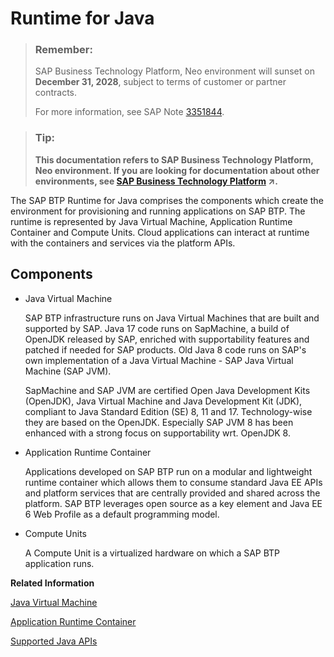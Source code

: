 <!-- loio7613c8c7711e1014839a8273b0e91070 -->

# Runtime for Java

> ### Remember:  
> SAP Business Technology Platform, Neo environment will sunset on **December 31, 2028**, subject to terms of customer or partner contracts.
> 
> For more information, see SAP Note [3351844](https://me.sap.com/notes/3351844).

> ### Tip:  
> **This documentation refers to SAP Business Technology Platform, Neo environment. If you are looking for documentation about other environments, see [SAP Business Technology Platform](https://help.sap.com/viewer/65de2977205c403bbc107264b8eccf4b/Cloud/en-US/6a2c1ab5a31b4ed9a2ce17a5329e1dd8.html "SAP Business Technology Platform (SAP BTP) is an integrated offering comprised of four technology portfolios: database and data management, application development and integration, analytics, and intelligent technologies. The platform offers users the ability to turn data into business value, compose end-to-end business processes, and build and extend SAP applications quickly.") :arrow_upper_right:.**



The SAP BTP Runtime for Java comprises the components which create the environment for provisioning and running applications on SAP BTP. The runtime is represented by Java Virtual Machine, Application Runtime Container and Compute Units. Cloud applications can interact at runtime with the containers and services via the platform APIs.



<a name="loio7613c8c7711e1014839a8273b0e91070__section_CE66D9EE57FC40D985EEA6B3C3C81289"/>

## Components

-   Java Virtual Machine

    SAP BTP infrastructure runs on Java Virtual Machines that are built and supported by SAP. Java 17 code runs on SapMachine, a build of OpenJDK released by SAP, enriched with supportability features and patched if needed for SAP products. Old Java 8 code runs on SAP's own implementation of a Java Virtual Machine - SAP Java Virtual Machine \(SAP JVM\).

    SapMachine and SAP JVM are certified Open Java Development Kits \(OpenJDK\), Java Virtual Machine and Java Development Kit \(JDK\), compliant to Java Standard Edition \(SE\) 8, 11 and 17. Technology-wise they are based on the OpenJDK. Especially SAP JVM 8 has been enhanced with a strong focus on supportability wrt. OpenJDK 8.

-   Application Runtime Container

    Applications developed on SAP BTP run on a modular and lightweight runtime container which allows them to consume standard Java EE APIs and platform services that are centrally provided and shared across the platform. SAP BTP leverages open source as a key element and Java EE 6 Web Profile as a default programming model.

-   Compute Units

    A Compute Unit is a virtualized hardware on which a SAP BTP application runs.


**Related Information**  


[Java Virtual Machine](java-virtual-machine-da030d1.md)

[Application Runtime Container](application-runtime-container-7613bd2.md)

[Supported Java APIs](supported-java-apis-e836a95.md)

